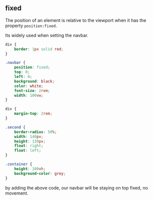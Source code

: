 ## fixed

The position of an element is relative to the viewport when it has the property `position:fixed`.

Its widely used when setting the navbar.

```css
div {
	border: 1px solid red;
}

.navbar {
	position: fixed;
	top: 0;
	left: 0;
	background: black;
	color: white;
	font-size: 2rem;
	width: 100vw;
}

div {
	margin-top: 2rem;
}

.second {
	border-radius: 50%;
	width: 140px;
	height: 130px;
	float: right;
	float: left;
}

.container {
	height: 100vh;
	background-color: grey;
}
```

by adding the above code, our navbar will be staying on top fixed, no movement.

